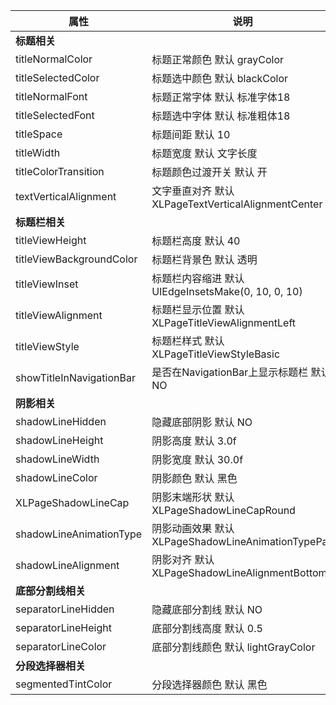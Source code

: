 | 属性 | 说明 | 
| ---- | ---- |
|**标题相关**||
|titleNormalColor|标题正常颜色 默认 grayColor|
|titleSelectedColor|标题选中颜色 默认 blackColor|
|titleNormalFont|标题正常字体 默认 标准字体18|
|titleSelectedFont|标题选中字体 默认 标准粗体18|
|titleSpace|标题间距 默认 10|
|titleWidth|标题宽度 默认 文字长度|
|titleColorTransition|标题颜色过渡开关 默认 开|
|textVerticalAlignment|文字垂直对齐 默认 XLPageTextVerticalAlignmentCenter|
|**标题栏相关**||
|titleViewHeight|标题栏高度 默认 40|
|titleViewBackgroundColor|标题栏背景色 默认 透明|
|titleViewInset|标题栏内容缩进 默认 UIEdgeInsetsMake(0, 10, 0, 10)|
|titleViewAlignment|标题栏显示位置 默认 XLPageTitleViewAlignmentLeft|
|titleViewStyle|标题栏样式 默认 XLPageTitleViewStyleBasic|
|showTitleInNavigationBar|是否在NavigationBar上显示标题栏 默认NO|
|**阴影相关**||
|shadowLineHidden|隐藏底部阴影 默认 NO|
|shadowLineHeight|阴影高度 默认 3.0f|
|shadowLineWidth|阴影宽度 默认 30.0f|
|shadowLineColor|阴影颜色 默认 黑色|
|XLPageShadowLineCap| 阴影末端形状 默认 XLPageShadowLineCapRound|
|shadowLineAnimationType|阴影动画效果 默认 XLPageShadowLineAnimationTypePan|
|shadowLineAlignment|阴影对齐 默认 XLPageShadowLineAlignmentBottom|
|**底部分割线相关**||
|separatorLineHidden|隐藏底部分割线 默认 NO|
|separatorLineHeight|底部分割线高度 默认 0.5|
|separatorLineColor| 底部分割线颜色 默认 lightGrayColor|
|**分段选择器相关**||
|segmentedTintColor|分段选择器颜色 默认 黑色|
